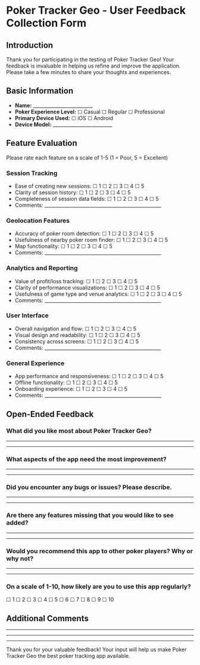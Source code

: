 # Poker Tracker Geo - User Feedback Collection Form

## Introduction
Thank you for participating in the testing of Poker Tracker Geo! Your feedback is invaluable in helping us refine and improve the application. Please take a few minutes to share your thoughts and experiences.

## Basic Information
- **Name:** _________________________
- **Poker Experience Level:** ☐ Casual  ☐ Regular  ☐ Professional
- **Primary Device Used:** ☐ iOS  ☐ Android
- **Device Model:** _________________________

## Feature Evaluation
Please rate each feature on a scale of 1-5 (1 = Poor, 5 = Excellent)

### Session Tracking
- Ease of creating new sessions: ☐ 1  ☐ 2  ☐ 3  ☐ 4  ☐ 5
- Clarity of session history: ☐ 1  ☐ 2  ☐ 3  ☐ 4  ☐ 5
- Completeness of session data fields: ☐ 1  ☐ 2  ☐ 3  ☐ 4  ☐ 5
- Comments: _________________________________________________

### Geolocation Features
- Accuracy of poker room detection: ☐ 1  ☐ 2  ☐ 3  ☐ 4  ☐ 5
- Usefulness of nearby poker room finder: ☐ 1  ☐ 2  ☐ 3  ☐ 4  ☐ 5
- Map functionality: ☐ 1  ☐ 2  ☐ 3  ☐ 4  ☐ 5
- Comments: _________________________________________________

### Analytics and Reporting
- Value of profit/loss tracking: ☐ 1  ☐ 2  ☐ 3  ☐ 4  ☐ 5
- Clarity of performance visualizations: ☐ 1  ☐ 2  ☐ 3  ☐ 4  ☐ 5
- Usefulness of game type and venue analytics: ☐ 1  ☐ 2  ☐ 3  ☐ 4  ☐ 5
- Comments: _________________________________________________

### User Interface
- Overall navigation and flow: ☐ 1  ☐ 2  ☐ 3  ☐ 4  ☐ 5
- Visual design and readability: ☐ 1  ☐ 2  ☐ 3  ☐ 4  ☐ 5
- Consistency across screens: ☐ 1  ☐ 2  ☐ 3  ☐ 4  ☐ 5
- Comments: _________________________________________________

### General Experience
- App performance and responsiveness: ☐ 1  ☐ 2  ☐ 3  ☐ 4  ☐ 5
- Offline functionality: ☐ 1  ☐ 2  ☐ 3  ☐ 4  ☐ 5
- Onboarding experience: ☐ 1  ☐ 2  ☐ 3  ☐ 4  ☐ 5
- Comments: _________________________________________________

## Open-Ended Feedback

### What did you like most about Poker Tracker Geo?
_________________________________________________________________
_________________________________________________________________

### What aspects of the app need the most improvement?
_________________________________________________________________
_________________________________________________________________

### Did you encounter any bugs or issues? Please describe.
_________________________________________________________________
_________________________________________________________________

### Are there any features missing that you would like to see added?
_________________________________________________________________
_________________________________________________________________

### Would you recommend this app to other poker players? Why or why not?
_________________________________________________________________
_________________________________________________________________

### On a scale of 1-10, how likely are you to use this app regularly?
☐ 1  ☐ 2  ☐ 3  ☐ 4  ☐ 5  ☐ 6  ☐ 7  ☐ 8  ☐ 9  ☐ 10

## Additional Comments
_________________________________________________________________
_________________________________________________________________
_________________________________________________________________

Thank you for your valuable feedback! Your input will help us make Poker Tracker Geo the best poker tracking app available.
